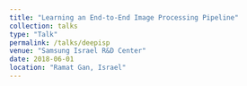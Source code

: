 ```yaml
---
title: "Learning an End-to-End Image Processing Pipeline"
collection: talks
type: "Talk"
permalink: /talks/deepisp
venue: "Samsung Israel R&D Center"
date: 2018-06-01
location: "Ramat Gan, Israel"
---
```


